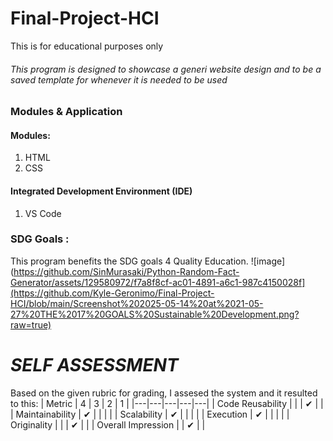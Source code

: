 # Final-Project-HCI
This is for educational purposes only

###### This program is designed to showcase a generi website design and to be a saved template for whenever it is needed to be used
### Modules & Application

#### Modules:
1. HTML
2. CSS

####  Integrated Development Environment (IDE)
1. VS Code

### SDG Goals :

This program benefits the SDG goals 4 Quality Education.
![image](https://github.com/SinMurasaki/Python-Random-Fact-Generator/assets/129580972/f7a8f8cf-ac01-4891-a6c1-987c4150028f](https://github.com/Kyle-Geronimo/Final-Project-HCI/blob/main/Screenshot%202025-05-14%20at%2021-05-27%20THE%2017%20GOALS%20Sustainable%20Development.png?raw=true)


# *SELF ASSESSMENT*
Based on the given rubric for grading, I assesed the system and it resulted to this:
| Metric  |  4 | 3  | 2  |  1 |
|---|---|---|---|---|
| Code Reusability  |   |   | ✔ |   |
| Maintainability  | ✔ |   |   |   |
| Scalability  | ✔  |   |   |   |
| Execution  | ✔  |   |   |   |
| Originality  |  |  |  ✔ |   |
| Overall Impression    |  | ✔  |   |
